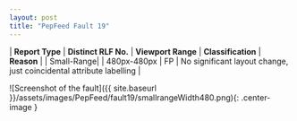 ```yaml
---
layout: post
title: "PepFeed Fault 19"
---
```

| **Report Type** | **Distinct RLF No.** | **Viewport Range** | **Classification** | **Reason** |
| Small-Range|  | 480px-480px | FP | No significant layout change, just coincidental attribute labelling | 

![Screenshot of the fault]({{ site.baseurl }}/assets/images/PepFeed/fault19/smallrangeWidth480.png){: .center-image }